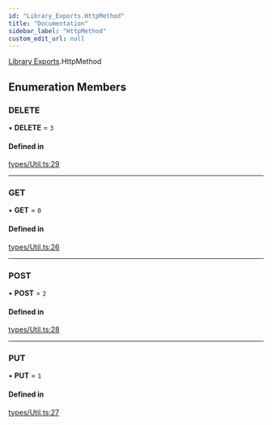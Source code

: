 ```yaml
---
id: "Library_Exports.HttpMethod"
title: "Documentation"
sidebar_label: "HttpMethod"
custom_edit_url: null
---
```


[Library Exports](../modules/Library_Exports).HttpMethod

## Enumeration Members

### DELETE

• **DELETE** = ``3``

#### Defined in

[types/Util.ts:29](https://github.com/brandonbothell/popyt/blob/b4e3354/src/types/Util.ts#L29)

___

### GET

• **GET** = ``0``

#### Defined in

[types/Util.ts:26](https://github.com/brandonbothell/popyt/blob/b4e3354/src/types/Util.ts#L26)

___

### POST

• **POST** = ``2``

#### Defined in

[types/Util.ts:28](https://github.com/brandonbothell/popyt/blob/b4e3354/src/types/Util.ts#L28)

___

### PUT

• **PUT** = ``1``

#### Defined in

[types/Util.ts:27](https://github.com/brandonbothell/popyt/blob/b4e3354/src/types/Util.ts#L27)
